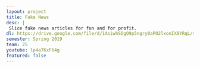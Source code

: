 ```yaml
---
layout: project
title: Fake News
desc: |
 Slice fake news articles for fun and for profit.
dl: https://drive.google.com/file/d/1AsiwhSOgO9p5ngry0aPO2lxonIX8YRqL/view?usp=sharing
semester: Spring 2019
team: 25
youtube: lp4a7KxF64g
featured: false
---
```

